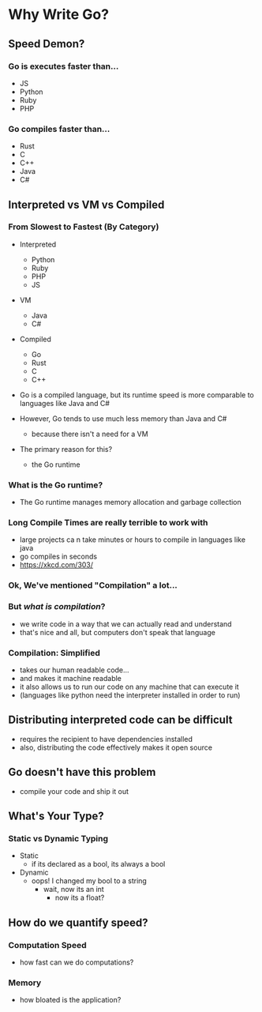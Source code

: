 # Why Write Go?

## Speed Demon?

### Go is executes faster than...

- JS
- Python
- Ruby
- PHP

### Go compiles faster than...

- Rust
- C
- C++
- Java
- C#

## Interpreted vs VM vs Compiled

### From Slowest to Fastest (By Category)

- Interpreted

  - Python
  - Ruby
  - PHP
  - JS

- VM

  - Java
  - C#

- Compiled

  - Go
  - Rust
  - C
  - C++

- Go is a compiled language, but its runtime speed is more comparable to languages like Java and C#
- However, Go tends to use much less memory than Java and C#
  - because there isn't a need for a VM
- The primary reason for this?
  - the Go runtime

### What is the Go runtime?

- The Go runtime manages memory allocation and garbage collection

### Long Compile Times are really terrible to work with

- large projects ca n take minutes or hours to compile in languages like java
- go compiles in seconds
- https://xkcd.com/303/

### Ok, We've mentioned "Compilation" a lot...

### But _what is compilation_?

- we write code in a way that we can actually read and understand
- that's nice and all, but computers don't speak that language

### Compilation: Simplified

- takes our human readable code...
- and makes it machine readable
- it also allows us to run our code on any machine that can execute it
- (languages like python need the interpreter installed in order to run)

## Distributing interpreted code can be difficult

- requires the recipient to have dependencies installed
- also, distributing the code effectively makes it open source

## Go doesn't have this problem

- compile your code and ship it out

## What's Your Type?

### Static vs Dynamic Typing

- Static
  - if its declared as a bool, its always a bool
- Dynamic
  - oops! I changed my bool to a string
    - wait, now its an int
      - now its a float?

## How do we quantify speed?

### Computation Speed

- how fast can we do computations?

### Memory

- how bloated is the application?
